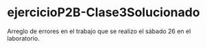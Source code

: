 # ejercicioP2B-Clase3Solucionado
Arreglo de errores en el trabajo que se realizo el sábado 26 en el laboratorio.

